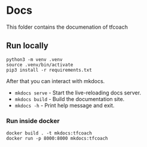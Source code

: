 # Docs

This folder contains the documenation of tfcoach

## Run locally

```shell
python3 -m venv .venv
source .venv/bin/activate
pip3 install -r requirements.txt
```

After that you can interact with mkdocs.

* `mkdocs serve` - Start the live-reloading docs server.
* `mkdocs build` - Build the documentation site.
* `mkdocs -h` - Print help message and exit.

### Run inside docker

```shell
docker build . -t mkdocs:tfcoach
docker run -p 8000:8000 mkdocs:tfcoach
```

